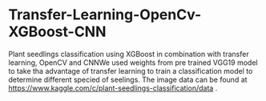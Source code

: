 # Transfer-Learning-OpenCv-XGBoost-CNN
Plant seedlings classification using XGBoost in combination with transfer learning, OpenCV and CNNWe used weights from pre trained VGG19 model to take tha advantage of transfer learning to train a classification model to determine different specied of seelings. The image data can be found at https://www.kaggle.com/c/plant-seedlings-classification/data .
